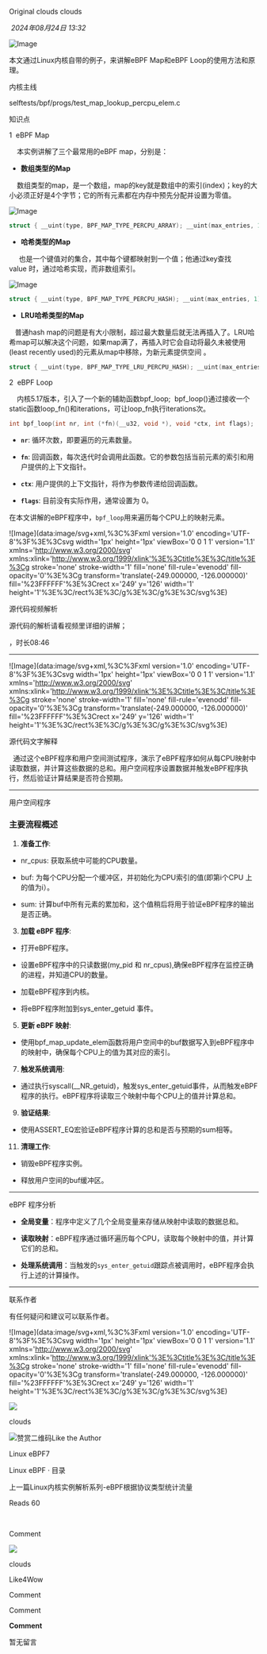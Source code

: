 
Original clouds clouds

 _2024年08月24日 13:32_

![Image](https://mmbiz.qpic.cn/mmbiz_jpg/Bh66jm0ozvYuBmCrWlIeq84BlZZSVSPaYhP0OQqsAaKO3jJkgRCAdRdJJUfN1rq11djyZfcDUcUz5fOZUsqIfw/640?wx_fmt=jpeg&from=appmsg&tp=wxpic&wxfrom=5&wx_lazy=1&wx_co=1)

本文通过Linux内核自带的例子，来讲解eBPF Map和eBPF Loop的使用方法和原理。

内核主线

selftests/bpf/progs/test_map_lookup_percpu_elem.c

知识点

1  eBPF Map

    本实例讲解了三个最常用的eBPF map，分别是：

- **数组类型的Map**  
    

    数组类型的map，是一个数组，map的key就是数组中的索引(index)；key的大小必须正好是4个字节；它的所有元素都在内存中预先分配并设置为零值。 

![Image](https://mmbiz.qpic.cn/mmbiz_png/Bh66jm0ozvYQibbY6ZPp4rEd7I6SdZyxTvliatGpocszo69g1VarPQOI4zR6xibNzicgBGycNhsMYHfa7hZgycF6eA/640?wx_fmt=png&from=appmsg&tp=wxpic&wxfrom=5&wx_lazy=1&wx_co=1)

```c
struct { __uint(type, BPF_MAP_TYPE_PERCPU_ARRAY); __uint(max_entries, 1); __type(key, __u32); __type(value, __u64); } percpu_array_map SEC(".maps");
```

- **哈希类型的Map**
    

     也是一个键值对的集合，其中每个键都映射到一个值；他通过key查找value 时，通过哈希实现，而非数组索引。

![Image](https://mmbiz.qpic.cn/mmbiz_png/Bh66jm0ozvYQibbY6ZPp4rEd7I6SdZyxTxcMCTjKshuT2O07u7Xlfn5vvG8vEfQCYibGmjBDTMA3hC5BSic1qyMrA/640?wx_fmt=png&from=appmsg&tp=wxpic&wxfrom=5&wx_lazy=1&wx_co=1)

```c
struct { __uint(type, BPF_MAP_TYPE_PERCPU_HASH); __uint(max_entries, 1); __type(key, __u64); __type(value, __u64); } percpu_hash_map SEC(".maps");
```

- **LRU哈希类型的Map**
    

   普通hash map的问题是有大小限制，超过最大数量后就无法再插入了。LRU哈希map可以解决这个问题，如果map满了，再插入时它会自动将最久未被使用(least recently used)的元素从map中移除，为新元素提供空间 。

```c
struct { __uint(type, BPF_MAP_TYPE_LRU_PERCPU_HASH); __uint(max_entries, 1); __type(key, __u64); __type(value, __u64); } percpu_lru_hash_map SEC(".maps");
```

2  eBPF Loop

    内核5.17版本，引入了一个新的辅助函数bpf_loop;  bpf_loop()通过接收一个static函数loop_fn()和iterations，可让loop_fn执行iterations次。

```c
int bpf_loop(int nr, int (*fn)(__u32, void *), void *ctx, int flags);
```

- **`nr`**: 循环次数，即要遍历的元素数量。
    
- **`fn`**: 回调函数，每次迭代时会调用此函数。它的参数包括当前元素的索引和用户提供的上下文指针。
    
- **`ctx`**: 用户提供的上下文指针，将作为参数传递给回调函数。
    
- **`flags`**: 目前没有实际作用，通常设置为 0。
    

在本文讲解的eBPF程序中，`bpf_loop`用来遍历每个CPU上的映射元素。

![Image](data:image/svg+xml,%3C%3Fxml version='1.0' encoding='UTF-8'%3F%3E%3Csvg width='1px' height='1px' viewBox='0 0 1 1' version='1.1' xmlns='http://www.w3.org/2000/svg' xmlns:xlink='http://www.w3.org/1999/xlink'%3E%3Ctitle%3E%3C/title%3E%3Cg stroke='none' stroke-width='1' fill='none' fill-rule='evenodd' fill-opacity='0'%3E%3Cg transform='translate(-249.000000, -126.000000)' fill='%23FFFFFF'%3E%3Crect x='249' y='126' width='1' height='1'%3E%3C/rect%3E%3C/g%3E%3C/g%3E%3C/svg%3E)

源代码视频解析

源代码的解析请看视频里详细的讲解；

，时长08:46

---

![Image](data:image/svg+xml,%3C%3Fxml version='1.0' encoding='UTF-8'%3F%3E%3Csvg width='1px' height='1px' viewBox='0 0 1 1' version='1.1' xmlns='http://www.w3.org/2000/svg' xmlns:xlink='http://www.w3.org/1999/xlink'%3E%3Ctitle%3E%3C/title%3E%3Cg stroke='none' stroke-width='1' fill='none' fill-rule='evenodd' fill-opacity='0'%3E%3Cg transform='translate(-249.000000, -126.000000)' fill='%23FFFFFF'%3E%3Crect x='249' y='126' width='1' height='1'%3E%3C/rect%3E%3C/g%3E%3C/g%3E%3C/svg%3E)

源代码文字解释

  通过这个eBPF程序和用户空间测试程序，演示了eBPF程序如何从每CPU映射中读取数据，并计算这些数据的总和。用户空间程序设置数据并触发eBPF程序执行，然后验证计算结果是否符合预期。

---

用户空间程序

### 主要流程概述

1. **准备工作**:
    

- nr_cpus: 获取系统中可能的CPU数量。
    
- buf: 为每个CPU分配一个缓冲区，并初始化为CPU索引的值(即第i个CPU 上的值为i）。
    
- sum: 计算buf中所有元素的累加和，这个值稍后将用于验证eBPF程序的输出是否正确。
    

3. **加载 eBPF 程序**:
    

- 打开eBPF程序。
    
- 设置eBPF程序中的只读数据(my_pid 和 nr_cpus),确保eBPF程序在监控正确的进程，并知道CPU的数量。
    
- 加载eBPF程序到内核。
    
- 将eBPF程序附加到sys_enter_getuid 事件。
    

5. **更新 eBPF 映射**:
    

- 使用bpf_map_update_elem函数将用户空间中的buf数据写入到eBPF程序中的映射中，确保每个CPU上的值为其对应的索引。
    

7. **触发系统调用**:
    

- 通过执行syscall(__NR_getuid)，触发sys_enter_getuid事件，从而触发eBPF程序的执行。eBPF程序将读取三个映射中每个CPU上的值并计算总和。
    

9. **验证结果**:
    

- 使用ASSERT_EQ宏验证eBPF程序计算的总和是否与预期的sum相等。
    

11. **清理工作**:
    

- 销毁eBPF程序实例。
    
- 释放用户空间的buf缓冲区。
    

---

eBPF 程序分析

- **全局变量**：程序中定义了几个全局变量来存储从映射中读取的数据总和。
    
- **读取映射**：eBPF程序通过循环遍历每个CPU，读取每个映射中的值，并计算它们的总和。
    
- **处理系统调用**：当触发的`sys_enter_getuid`跟踪点被调用时，eBPF程序会执行上述的计算操作。
    

  

---

联系作者

有任何疑问和建议可以联系作者。  

![Image](data:image/svg+xml,%3C%3Fxml version='1.0' encoding='UTF-8'%3F%3E%3Csvg width='1px' height='1px' viewBox='0 0 1 1' version='1.1' xmlns='http://www.w3.org/2000/svg' xmlns:xlink='http://www.w3.org/1999/xlink'%3E%3Ctitle%3E%3C/title%3E%3Cg stroke='none' stroke-width='1' fill='none' fill-rule='evenodd' fill-opacity='0'%3E%3Cg transform='translate(-249.000000, -126.000000)' fill='%23FFFFFF'%3E%3Crect x='249' y='126' width='1' height='1'%3E%3C/rect%3E%3C/g%3E%3C/g%3E%3C/svg%3E)

  

![](https://mmbiz.qlogo.cn/sz_mmbiz_jpg/0xZAYAjdlib60gRb2a6ib8V0tm5R9f19zaicsEsZ7XbCqnpbHICSrcvMpRd48NTibMWdQfu89LgUiaG5HHuPyD7ZR7w/0?wx_fmt=jpeg)

clouds

![赞赏二维码](https://mp.weixin.qq.com/s?__biz=MzA3MDEwOTM2MA==&mid=2651575784&idx=1&sn=601b24297750318aab4da6a9fbea4195&chksm=8473875a6981bc8eb617647c2db55aa21b775923da8e5f95561a12495ca505dfbc886c83be85&mpshare=1&scene=24&srcid=0824thhNFzi95jg4lCRPiBz6&sharer_shareinfo=334eda780b344bb0228625ffb23599fa&sharer_shareinfo_first=334eda780b344bb0228625ffb23599fa&key=daf9bdc5abc4e8d00bb9b6ca6540a506725cc49f1e1a34275f22d9ad628d5545e02f20f2c39507d2ea572b14fc69bc1ae45e754e54527f50826f3362f832c47b880e7f35070f8dd649b702d61215289b02424db940c2ac6b7de455544a150a4b09d2c63b79bf51d8b1b6be829985dc756dfb34f8342a5558fb8c41156db1abf3&ascene=14&uin=MTEwNTU1MjgwMw%3D%3D&devicetype=iMac+MacBookAir10%2C1+OSX+OSX+14.6.1+build(23G93)&version=13080710&nettype=WIFI&lang=en&session_us=gh_77cd08fc67f0&countrycode=CN&fontScale=100&exportkey=n_ChQIAhIQAeeCIRLUvWk%2BdUeelZnQMhKUAgIE97dBBAEAAAAAAErWOiBukwoAAAAOpnltbLcz9gKNyK89dVj0tkxMnbuaPxC1goDfgt6XBXUC2Oljh6lrJaEWk%2Fr9T2M2FAN%2BydRMKJKgQiYAYDC%2Fi%2FEuH6%2Bg7VAwyfnhkplwmnNJ%2BaMFsMgMMWok8h5wA2B9iiy2Ozcaio018pZ7hrdgtGXZg4WYjc3BJP3Gd6BI2ijnpJ5vmCYw48pJwXpoRwQpEumDOf5kCjdSmJxlAbJhZ3zxGtNCokt%2F36AlhTJCmswJAAJ%2BH7qa%2FVhx65AWtxFmkdhcYl6hFQI1dfn%2B7LscGNtnLf%2FBQfNXI%2FXqf2t5bvqIlTyvpCQHUlj6vyW6xxCefZxuf4mUfObI9qXJWA%3D%3D&acctmode=0&pass_ticket=Trihsns4r5Uq%2BdN9oxrRSZNiK8jM5LT8AJOUpMCbCNUyhbrOA5Y5vyu%2B8O5ZBdzh&wx_header=0)Like the Author

Linux eBPF7

Linux eBPF · 目录

上一篇Linux内核实例解析系列-eBPF根据协议类型统计流量

Reads 60

​

Comment

[](javacript:;)

![](http://mmbiz.qpic.cn/mmbiz_png/Bh66jm0ozvabWTwwn3N6dPgFhdtF8mx2PIV2BOjSIRXOib9SOXJ0RaibcDSFibCbEWEqZgQc33Tep8TLrlh46PbWQ/300?wx_fmt=png&wxfrom=18)

clouds

Like4Wow

Comment

Comment

**Comment**

暂无留言